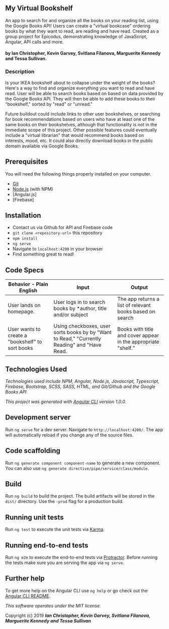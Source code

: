 ## My Virtual Bookshelf

An app to search for and organize all the books on your reading list, using the Google Books API! Users can create a "virtual bookcase" ordering books by what they want to read, are reading and have read. Created as a group project for Epicodus, demonstrating knowledge of JavaScript, Angular, API calls and more.

#### by Ian Christopher, Kevin Garvey, Svitlana Filanova, Marguerite Kennedy and Tessa Sullivan.

### Description

Is your IKEA bookshelf about to collapse under the weight of the books? Here's a way to find and organize everything you want to read and have read. User will be able to search books based on  based on data provided by the Google Books API. They will then be able to add these books to their "bookshelf," sorted by "read" or "unread."

Future buildout could include links to other user bookshelves, or searching for book recommendations based on users who have at least one of the same books on their bookshelves, although that functionality is not in the immediate scope of this project. Other possible features could eventually include a "virtual librarian" that would recommend books based on interests, mood, etc. It could also directly download books in the public domain available via Google Books.

## Prerequisites

You will need the following things properly installed on your computer.

* [Git](https://git-scm.com/)
* [Node.js](https://nodejs.org/) (with NPM)
* [Angular.js]
* [Firebase]

## Installation

* Contact us via Github for API and Firebase code
* `git clone <repository-url>` this repository
* `npm install`
* `ng serve`
* Navigate to `localhost:4200` in your browser
* Find something great to read!

## Code Specs

|Behavior - Plain English|Input|Output|
|---|---|---|
|User lands on homepage.|User logs in to search books by *author, title and/or subject| The app returns a list of relevant books based on search |
|User wants to create a "bookshelf" to sort books|Using checkboxes, user sorts books by by "Want to Read," "Currently Reading" and "Have Read.| Books with title and cover appear in the appropriate "shelf."|

## Technologies Used

_Technologies used include NPM, Angular, Node.js, Javascript, Typescript, Firebase, Bootstrap, SCSS, SASS, HTML, and Git/Github and the Google Books API_

_This project was generated with [Angular CLI](https://github.com/angular/angular-cli) version 1.0.0._

## Development server

Run `ng serve` for a dev server. Navigate to `http://localhost:4200/`. The app will automatically reload if you change any of the source files.

## Code scaffolding

Run `ng generate component component-name` to generate a new component. You can also use `ng generate directive/pipe/service/class/module`.

## Build

Run `ng build` to build the project. The build artifacts will be stored in the `dist/` directory. Use the `-prod` flag for a production build.

## Running unit tests

Run `ng test` to execute the unit tests via [Karma](https://karma-runner.github.io).

## Running end-to-end tests

Run `ng e2e` to execute the end-to-end tests via [Protractor](http://www.protractortest.org/).
Before running the tests make sure you are serving the app via `ng serve`.

## Further help

To get more help on the Angular CLI use `ng help` or go check out the [Angular CLI README](https://github.com/angular/angular-cli/blob/master/README.md).

*This software operates under the MIT license.*

Copyright (c) 2019 **_Ian Christopher, Kevin Garvey, Svitlana Filanova, Marguerite Kennedy and Tessa Sullivan_**
